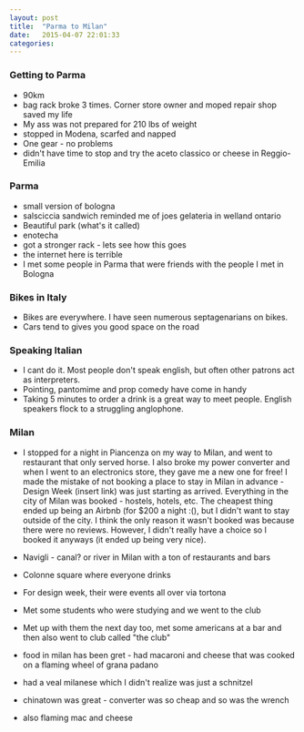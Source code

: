 ```yaml
---
layout: post
title:  "Parma to Milan"
date:   2015-04-07 22:01:33
categories:
---
```


### Getting to Parma

* 90km
* bag rack broke 3 times.  Corner store owner and moped repair shop saved my life
* My ass was not prepared for 210 lbs of weight
* stopped in Modena, scarfed and napped
* One gear - no problems
* didn't have time to stop and try the aceto classico or cheese in Reggio-Emilia

### Parma

* small version of bologna
* salsciccia sandwich reminded me of joes gelateria in welland ontario
* Beautiful park (what's it called)
* enotecha
* got a stronger rack - lets see how this goes
* the internet here is terrible
* I met some people in Parma that were friends with the people I met in Bologna

### Bikes in Italy

* Bikes are everywhere. I have seen numerous septagenarians on bikes.
* Cars tend to gives you good space on the road

### Speaking Italian

* I cant do it. Most people don't speak english, but often other patrons act as interpreters.
* Pointing, pantomime and prop comedy have come in handy
* Taking 5 minutes to order a drink is a great way to meet people. English speakers flock to a struggling anglophone.

### Milan

* I stopped for a night in Piancenza on my way to Milan, and went to restaurant that only served horse. I also broke my power converter and when I went to an electronics store, they gave me a new one for free! I made the mistake of not booking a place to stay in Milan in advance - Design Week (insert link) was just starting as arrived.  Everything in the city of Milan was booked - hostels, hotels, etc. The cheapest thing ended up being an Airbnb (for $200 a night :(), but I didn't want to stay outside of the city. I think the only reason it wasn't booked was because there were no reviews. However, I didn't really have a choice so I booked it anyways (it ended up being very nice).

* Navigli - canal? or river in Milan with a ton of restaurants and bars
* Colonne square where everyone drinks
* For design week, their were events all over via tortona
* Met some students who were studying and we went to the club
* Met up with them the next day too, met some americans at a bar and then also went to club called "the club"
* food in milan has been gret - had macaroni and cheese that was cooked on a flaming wheel of grana padano
* had a veal milanese which I didn't realize was just a schnitzel
* chinatown was great - converter was so cheap and so was the wrench
* also flaming mac and cheese
